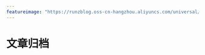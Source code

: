 ```yaml
---
featureimage: "https://runzblog.oss-cn-hangzhou.aliyuncs.com/universal/background2.jpg?Expires=1727406218&OSSAccessKeyId=TMP.3Kk1J1xs1BWQsQFveR8Hwp5sgjrkV11JwHFqgLhFEFZn3aEhQqRknWASLCLJcpCAh1pBRis1Fu5vNxRFuJnaqVZEiTDXvq&Signature=vlofbvbnnrd9PUAnkbutZ8I8lIo%3D"
---
```


# 文章归档